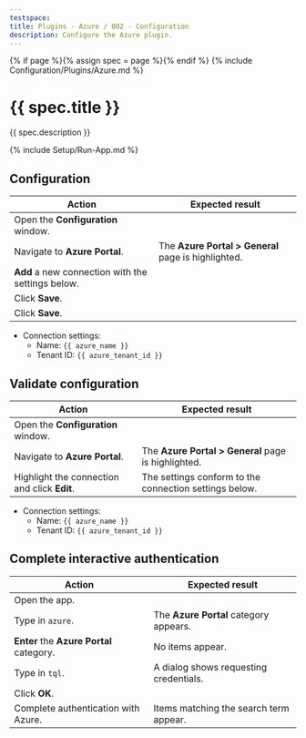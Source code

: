 ```yaml
---
testspace:
title: Plugins - Azure / 002 - Configuration
description: Configure the Azure plugin.
---
```


{% if page %}{% assign spec = page %}{% endif %}
{% include Configuration/Plugins/Azure.md %}

# {{ spec.title }}

{{ spec.description }}

{% include Setup/Run-App.md %}

## Configuration

| Action                                            | Expected result                                     |
| ------------------------------------------------- | --------------------------------------------------- |
| Open the **Configuration** window.                |                                                     |
| Navigate to **Azure Portal**.                     | The **Azure Portal > General** page is highlighted. |
| **Add** a new connection with the settings below. |                                                     |
| Click **Save**.                                   |                                                     |
| Click **Save**.                                   |                                                     |

- Connection settings:
  - Name: `{{ azure_name }}`
  - Tenant ID: `{{ azure_tenant_id }}`

## Validate configuration

| Action                                       | Expected result                                        |
| -------------------------------------------- | ------------------------------------------------------ |
| Open the **Configuration** window.           |                                                        |
| Navigate to **Azure Portal**.                | The **Azure Portal > General** page is highlighted.    |
| Highlight the connection and click **Edit**. | The settings conform to the connection settings below. |

- Connection settings:
  - Name: `{{ azure_name }}`
  - Tenant ID: `{{ azure_tenant_id }}`

## Complete interactive authentication

| Action                                   | Expected result                        |
| ---------------------------------------- | -------------------------------------- |
| Open the app.                            |                                        |
| Type in `azure`.                         | The **Azure Portal** category appears. |
| **Enter** the **Azure Portal** category. | No items appear.                       |
| Type in `tql`.                           | A dialog shows requesting credentials. |
| Click **OK**.                            |                                        |
| Complete authentication with Azure.      | Items matching the search term appear. |
